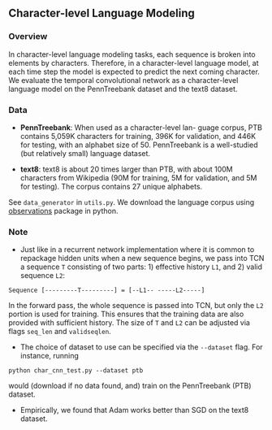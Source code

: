 ## Character-level Language Modeling

### Overview

In character-level language modeling tasks, each sequence is broken into elements by characters. 
Therefore, in a character-level language model, at each time step the model is expected to predict
the next coming character. We evaluate the temporal convolutional network as a character-level
language model on the PennTreebank dataset and the text8 dataset.

### Data

- **PennTreebank**: When used as a character-level lan-
guage corpus, PTB contains 5,059K characters for training,
396K for validation, and 446K for testing, with an alphabet
size of 50. PennTreebank is a well-studied (but relatively
small) language dataset.

- **text8**: text8 is about 20 times larger than PTB, with 
about 100M characters from Wikipedia (90M for training, 5M 
for validation, and 5M for testing). The corpus contains 27 
unique alphabets.

See `data_generator` in `utils.py`. We download the language corpus using [observations](#) package 
in python.

### Note

- Just like in a recurrent network implementation where it is common to repackage 
hidden units when a new sequence begins, we pass into TCN a sequence `T` consisting 
of two parts: 1) effective history `L1`, and 2) valid sequence `L2`:

```
Sequence [---------T---------] = [--L1-- -----L2-----]
```

In the forward pass, the whole sequence is passed into TCN, but only the `L2` portion is used for 
training. This ensures that the training data are also provided with sufficient history. The size
of `T` and `L2` can be adjusted via flags `seq_len` and `validseqlen`.

- The choice of dataset to use can be specified via the `--dataset` flag. For instance, running

```
python char_cnn_test.py --dataset ptb
```

would (download if no data found, and) train on the PennTreebank (PTB) dataset.

- Empirically, we found that Adam works better than SGD on the text8 dataset.